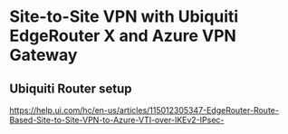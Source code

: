 # Site-to-Site VPN with Ubiquiti EdgeRouter X and Azure VPN Gateway

## Ubiquiti Router setup
https://help.ui.com/hc/en-us/articles/115012305347-EdgeRouter-Route-Based-Site-to-Site-VPN-to-Azure-VTI-over-IKEv2-IPsec-